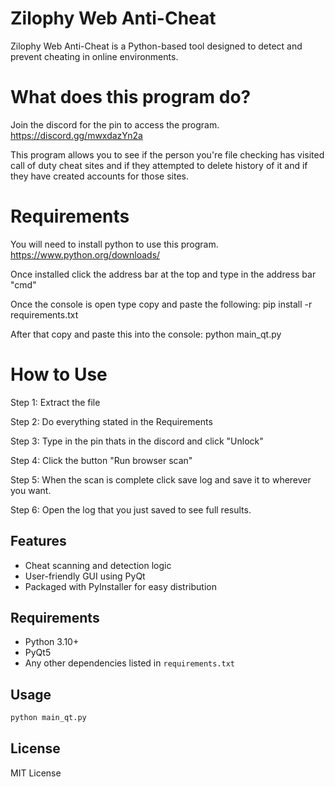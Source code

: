 # Zilophy Web Anti-Cheat

Zilophy Web Anti-Cheat is a Python-based tool designed to detect and prevent cheating in online environments.

# What does this program do?
Join the discord for the pin to access the program. https://discord.gg/mwxdazYn2a

This program allows you to see if the person you're file checking has visited
call of duty cheat sites and if they attempted to delete history of it and if
they have created accounts for those sites.

# Requirements

You will need to install python to use this program. https://www.python.org/downloads/

Once installed click the address bar at the top and type in the address bar "cmd"

Once the console is open type copy and paste the following: pip install -r requirements.txt

After that copy and paste this into the console: python main_qt.py


# How to Use

Step 1: Extract the file 

Step 2: Do everything stated in the Requirements

Step 3: Type in the pin thats in the discord and click "Unlock"

Step 4: Click the button "Run browser scan"

Step 5: When the scan is complete click save log and save it to wherever you want.

Step 6: Open the log that you just saved to see full results.


## Features
- Cheat scanning and detection logic
- User-friendly GUI using PyQt
- Packaged with PyInstaller for easy distribution

## Requirements
- Python 3.10+
- PyQt5
- Any other dependencies listed in `requirements.txt`

## Usage
```bash
python main_qt.py
```

## License
MIT License
